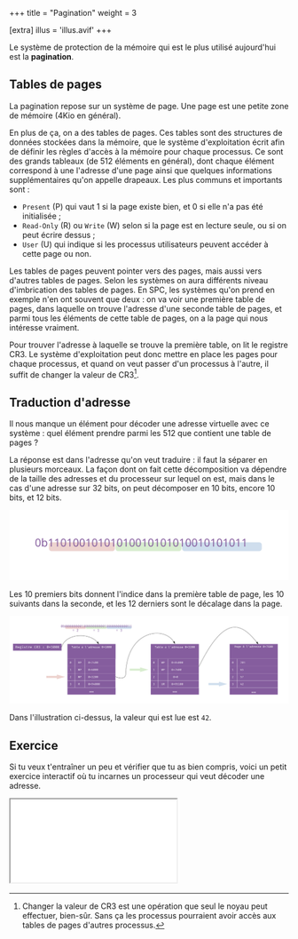 +++
title = "Pagination"
weight = 3

[extra]
illus = 'illus.avif'
+++

Le système de protection de la mémoire qui est le plus utilisé aujourd'hui est la **pagination**.

## Tables de pages

La pagination repose sur un système de page. Une page est une petite zone de mémoire (4Kio en général).

En plus de ça, on a des tables de pages.
Ces tables sont des structures de données stockées dans la mémoire, que le système
d'exploitation écrit afin de définir les règles d'accès à la mémoire pour chaque processus.
Ce sont des grands tableaux (de 512 éléments en général), dont chaque élément correspond à
une l'adresse d'une page ainsi que quelques informations supplémentaires qu'on appelle drapeaux.
Les plus communs et importants sont :

- `Present` (P) qui vaut 1 si la page existe bien, et 0 si elle n'a pas été initialisée ;
- `Read-Only` (R) ou `Write` (W) selon si la page est en lecture seule, ou si on peut écrire dessus ;
- `User` (U) qui indique si les processus utilisateurs peuvent accéder à cette page ou non.

Les tables de pages peuvent pointer vers des pages, mais aussi vers d'autres tables de pages.
Selon les systèmes on aura différents niveau d'imbrication des tables de pages.
En SPC, les systèmes qu'on prend en exemple n'en ont souvent que deux : on va voir une première
table de pages, dans laquelle on trouve l'adresse d'une seconde table de pages, et parmi tous les éléments
de cette table de pages, on a la page qui nous intéresse vraiment.

Pour trouver l'adresse à laquelle se trouve la première table, on lit le registre CR3.
Le système d'exploitation peut donc mettre en place les pages pour chaque processus, et
quand on veut passer d'un processus à l'autre, il suffit de changer la valeur de CR3[^ring0].

## Traduction d'adresse

Il nous manque un élément pour décoder une adresse virtuelle avec ce système : quel élément prendre
parmi les 512 que contient une table de pages ?

La réponse est dans l'adresse qu'on veut traduire : il faut la séparer en plusieurs morceaux.
La façon dont on fait cette décomposition va dépendre de la taille des adresses et du processeur
sur lequel on est, mais dans le cas d'une adresse sur 32 bits, on peut décomposer en 10 bits, encore
10 bits, et 12 bits.

![](decomp.svg)

Les 10 premiers bits donnent l'indice dans la première table de page, les 10 suivants dans la seconde,
et les 12 derniers sont le décalage dans la page.

![](traduction.png)

Dans l'illustration ci-dessus, la valeur qui est lue est `42`.

## Exercice

Si tu veux t'entraîner un peu et vérifier que tu as bien compris, voici un petit exercice interactif
où tu incarnes un processeur qui veut décoder une adresse.

<iframe src="/exercises/manual-pagination/"></iframe>

[^ring0]: Changer la valeur de CR3 est une opération que seul le noyau peut effectuer, bien-sûr. Sans ça les processus pourraient avoir accès aux tables de pages d'autres processus.